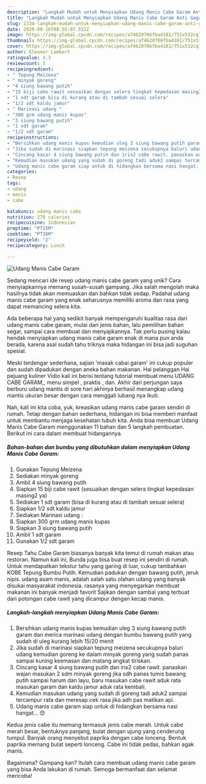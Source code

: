 ```yaml
---
description: "Langkah Mudah untuk Menyiapkan Udang Manis Cabe Garam Anti Gagal"
title: "Langkah Mudah untuk Menyiapkan Udang Manis Cabe Garam Anti Gagal"
slug: 2234-langkah-mudah-untuk-menyiapkan-udang-manis-cabe-garam-anti-gagal
date: 2020-08-16T08:55:07.552Z
image: https://img-global.cpcdn.com/recipes/af4620706fba4181/751x532cq70/udang-manis-cabe-garam-foto-resep-utama.jpg
thumbnail: https://img-global.cpcdn.com/recipes/af4620706fba4181/751x532cq70/udang-manis-cabe-garam-foto-resep-utama.jpg
cover: https://img-global.cpcdn.com/recipes/af4620706fba4181/751x532cq70/udang-manis-cabe-garam-foto-resep-utama.jpg
author: Eleanor Lambert
ratingvalue: 3.3
reviewcount: 3
recipeingredient:
- " Tepung Meizena"
- " minyak goreng"
- "4 siung bawang putih"
- "15 biji cabe rawit sesuaikan dengan selera tingkat kepedasan masing2 ya"
- "1 sdt garam bisa di kurang atau di tambah sesuai selera"
- "1/2 sdt kaldu jamur"
- " Marinasi udang "
- "300 grm udang manis kupas"
- "3 siung bawang putih"
- "1 sdt garam"
- "1/2 sdt garam"
recipeinstructions:
- "Bersihkan udang manis kupas kemudian uleg 3 siung bawang putih garam dan merica marinasi udang dengan bumbu bawang putih yang sudah di uleg kurang lebih 15/20 menit"
- "Jika sudah di marinasi siapkan tepung meizena secukupnya baluri udang kemudian goreng ke dalam minyak goreng yang sudah panas sampai kuning keemasan dan matang angkat tiriskan."
- "Cincang kasar 4 siung bawang putih dan iris2 cabe rawit. panaskan wajan masukan 2 sdm minyak goreng jika sdh panas tumis bawang putih sampai harum dan layu, baru masukan cabe rawit aduk rata masukan garam dan kaldu jamur aduk rata kembali."
- "Kemudian masukan udang yang sudah di goreng tadi aduk2 sampai tercampur rata dan meresap cek rasa jika adh pas matikan api."
- "Udang manis cabe garam siap untuk di hidangkan bersama nasi hangat... 😍"
categories:
- Resep
tags:
- udang
- manis
- cabe

katakunci: udang manis cabe 
nutrition: 279 calories
recipecuisine: Indonesian
preptime: "PT15M"
cooktime: "PT38M"
recipeyield: "2"
recipecategory: Lunch

---
```



![Udang Manis Cabe Garam](https://img-global.cpcdn.com/recipes/af4620706fba4181/751x532cq70/udang-manis-cabe-garam-foto-resep-utama.jpg)

Sedang mencari ide resep udang manis cabe garam yang unik? Cara menyiapkannya memang susah-susah gampang. Jika salah mengolah maka hasilnya tidak akan memuaskan dan bahkan tidak sedap. Padahal udang manis cabe garam yang enak seharusnya memiliki aroma dan rasa yang dapat memancing selera kita.

Ada beberapa hal yang sedikit banyak mempengaruhi kualitas rasa dari udang manis cabe garam, mulai dari jenis bahan, lalu pemilihan bahan segar, sampai cara membuat dan menyajikannya. Tak perlu pusing kalau hendak menyiapkan udang manis cabe garam enak di mana pun anda berada, karena asal sudah tahu triknya maka hidangan ini bisa jadi suguhan spesial.

Meski terdengar sederhana, sajian &#39;masak cabai garam&#39; ini cukup populer dan sudah dipadukan dengan aneka bahan makanan. Hai pelanggan Hai pejuang kuliner Vidio kali ini berisi tentang tutorial membuat menu UDANG CABE GARAM,, menu simpel , praktis , dan. Akhir dari perjungan saya berburu udang mantis di sore hari akhinya berhasil menangkap udang mantis ukuran besar dengan cara menggali lubang nya Ikuti.


Nah, kali ini kita coba, yuk, kreasikan udang manis cabe garam sendiri di rumah. Tetap dengan bahan sederhana, hidangan ini bisa memberi manfaat untuk membantu menjaga kesehatan tubuh kita. Anda bisa membuat Udang Manis Cabe Garam menggunakan 11 bahan dan 5 langkah pembuatan. Berikut ini cara dalam membuat hidangannya.

<!--inarticleads1-->

##### Bahan-bahan dan bumbu yang dibutuhkan dalam menyiapkan Udang Manis Cabe Garam:

1. Gunakan  Tepung Meizena
1. Sediakan  minyak goreng
1. Ambil 4 siung bawang putih
1. Siapkan 15 biji cabe rawit (sesuaikan dengan selera tingkat kepedasan masing2 ya)
1. Sediakan 1 sdt garam (bisa di kurang atau di tambah sesuai selera)
1. Siapkan 1/2 sdt kaldu jamur
1. Sediakan  Marinasi udang :
1. Siapkan 300 grm udang manis kupas
1. Siapkan 3 siung bawang putih
1. Ambil 1 sdt garam
1. Gunakan 1/2 sdt garam


Resep Tahu Cabe Garam biasanya banyak kita temui di rumah makan atau restoran. Namun kali ini, Bunda juga bisa buat resep ini sendiri di rumah. Untuk mendapatkan tekstur tahu yang garing di luar, cukup tambahkan KOBE Tepung Bumbu Putih. Kemudian padukan dengan bawang putih, jeruk nipis. udang asam manis, adalah salah satu olahan udang yang banyak disukai masyarakat indonesia. rasanya yang menyegarkan membuat makanan ini banyak menjadi favorit Sajikan dengan sambal yang terbuat dari potongan cabe rawit yang dicampur dengan kecap manis. 

<!--inarticleads2-->

##### Langkah-langkah menyiapkan Udang Manis Cabe Garam:

1. Bersihkan udang manis kupas kemudian uleg 3 siung bawang putih garam dan merica marinasi udang dengan bumbu bawang putih yang sudah di uleg kurang lebih 15/20 menit
1. Jika sudah di marinasi siapkan tepung meizena secukupnya baluri udang kemudian goreng ke dalam minyak goreng yang sudah panas sampai kuning keemasan dan matang angkat tiriskan.
1. Cincang kasar 4 siung bawang putih dan iris2 cabe rawit. panaskan wajan masukan 2 sdm minyak goreng jika sdh panas tumis bawang putih sampai harum dan layu, baru masukan cabe rawit aduk rata masukan garam dan kaldu jamur aduk rata kembali.
1. Kemudian masukan udang yang sudah di goreng tadi aduk2 sampai tercampur rata dan meresap cek rasa jika adh pas matikan api.
1. Udang manis cabe garam siap untuk di hidangkan bersama nasi hangat... 😍


Kedua jenis cabe itu memang termasuk jenis cabe merah. Untuk cabe merah besar, bentuknya panjang, bulat dengan ujung yang cenderung tumpul. Banyak orang menyebut paprika dengan cabe lonceng. Bentuk paprika memang bulat seperti lonceng. Cabe ini tidak pedas, bahkan agak manis. 

Bagaimana? Gampang kan? Itulah cara membuat udang manis cabe garam yang bisa Anda lakukan di rumah. Semoga bermanfaat dan selamat mencoba!
